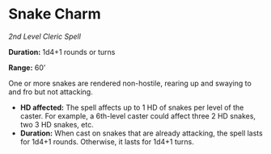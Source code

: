 # Snake Charm

*2nd Level Cleric Spell*

**Duration:** 1d4+1 rounds or turns

**Range:** 60’

One or more snakes are rendered non-hostile, rearing up and swaying to and fro but not attacking.

- **HD affected:** The spell affects up to 1 HD of snakes per level of the caster. For example, a 6th-level caster could affect three 2 HD snakes, two 3 HD snakes, etc.
- **Duration:** When cast on snakes that are already attacking, the spell lasts for 1d4+1 rounds. Otherwise, it lasts for 1d4+1 turns.
